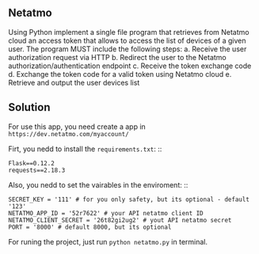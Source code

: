 Netatmo
--------

Using Python implement a single file program that retrieves from Netatmo cloud an access token that allows to access the list of devices of a given user.
The program MUST include the following steps:
a. Receive the user authorization request via HTTP
b. Redirect the user to the Netatmo authorization/authentication endpoint
c. Receive the token exchange code
d. Exchange the token code for a valid token using Netatmo cloud
e. Retrieve and output the user devices list


Solution
--------

For use this app, you need create a app in ``https://dev.netatmo.com/myaccount/``

Firt, you nedd to install the ``requirements.txt``: ::
    
    Flask==0.12.2
    requests==2.18.3


Also, you nedd to set the vairables in the enviroment: ::
	
	SECRET_KEY = '111' # for you only safety, but its optional - default '123'
	NETATMO_APP_ID = '52r7622' # your API netatmo client ID
	NETATMO_CLIENT_SECRET = '26t82gi2ug2' # yout API netatmo secret
	PORT = '8000' # default 8000, but its optional


For runing the project, just run ``python netatmo.py`` in terminal.
